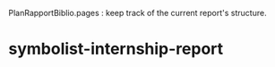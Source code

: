 PlanRapportBiblio.pages : keep track of the current report's structure.
# symbolist-internship-report
